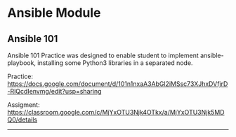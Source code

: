 # Ansible Module

## Ansible 101

Ansible 101 Practice was designed to enable student to implement ansible-playbook, installing some Python3 libraries in a separated node.

Practice:
https://docs.google.com/document/d/101n1nxaA3AbGl2iMSsc73XJhxDVfjrD-RlQcdIenvmg/edit?usp=sharing

Assigment:
https://classroom.google.com/c/MjYxOTU3Njk4OTkx/a/MjYxOTU3Njk5MDQ0/details

---


